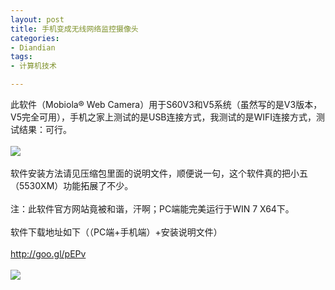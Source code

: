 ```yaml
---
layout: post
title: 手机变成无线网络监控摄像头
categories:
- Diandian
tags:
- 计算机技术

---
```

此软件（Mobiola&reg; Web Camera）用于S60V3和V5系统（虽然写的是V3版本，V5完全可用），手机之家上测试的是USB连接方式，我测试的是WIFI连接方式，测试结果：可行。
<br />
<br />
<img src="http://m3.img.srcdd.com/farm5/d/2012/0627/10/500FD95453D07FFB6F6735414878B574_B500_900_72_59.PNG" />
<br />
<br />软件安装方法请见压缩包里面的说明文件，顺便说一句，这个软件真的把小五（5530XM）功能拓展了不少。
<br />
<br />注：此软件官方网站竟被和谐，汗啊；PC端能完美运行于WIN 7 X64下。
<br />
<br />软件下载地址如下（（PC端+手机端）+安装说明文件）
<br />
<br />http://goo.gl/pEPv
<br />
<br />
<img src="http://m3.img.srcdd.com/farm4/d/2012/0627/10/33D784EB983B199DF12825A7136A3BAE_B500_900_150_150.PNG" />
<br />
<br />